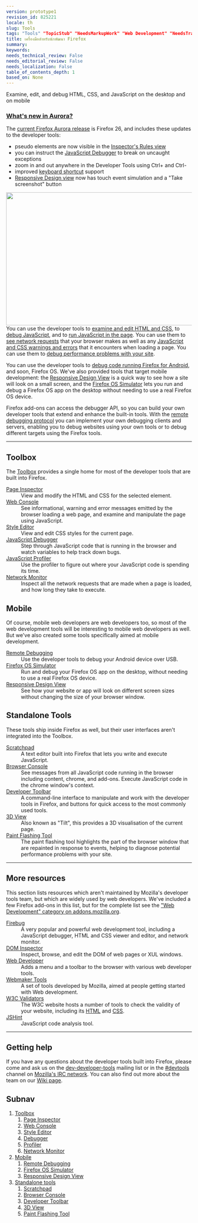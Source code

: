 ```yaml
---
version: prototype1
revision_id: 825221
locale: th
slug: Tools
tags: "Tools" "TopicStub" "NeedsMarkupWork" "Web Development" "NeedsTranslation" "Developing Mozilla" "Web Development:Tools" "NeedsTechnicalReview"
title: เครื่องมือสำหรับนักพัฒนา Firefox
summary: 
keywords: 
needs_technical_review: False
needs_editorial_review: False
needs_localization: False
table_of_contents_depth: 1
based_on: None
---
```

<div class="summary">Examine, edit, and debug HTML, CSS, and JavaScript on the desktop and on mobile</div>

<div class="column-container zone-callout">
<h3 id="What's_new_in_Aurora"><a href="https://hacks.mozilla.org/2013/09/new-features-in-the-firefox-developer-tools-episode-26/" title="https://hacks.mozilla.org/2013/08/new-features-of-firefox-developer-tools-episode-25/">What's new in Aurora?</a></h3>
The <a href="http://www.mozilla.org/en-US/firefox/aurora/" title="http://www.mozilla.org/en-US/firefox/aurora/">current Firefox Aurora release</a> is Firefox 26, and includes these updates to the developer tools:

<ul>
 <li>pseudo elements are now visible in the <a href="/en-US/docs/Tools/Page_Inspector#Rules_view">Inspector's Rules view</a></li>
 <li>you can instruct the <a href="/en-US/docs/Tools/Debugger">JavaScript Debugger</a> to break on uncaught exceptions</li>
 <li>zoom in and out anywhere in the Developer Tools using Ctrl+ and Ctrl-</li>
 <li>improved <a href="/en-US/docs/Tools/Keyboard_shortcuts">keyboard shortcut</a> support</li>
 <li><a href="/en-US/docs/Tools/Responsive_Design_View">Responsive Design view</a> now has touch event simulation and a "Take screenshot" button</li>
</ul>
</div>

<div class="column-container">
<p><img alt="" src="https://mdn.mozillademos.org/files/6111/debugger-800.png" style="display:block; height:360px; margin-left:auto; margin-right:auto; width:800px" />You can use the developer tools to <a href="/en-US/docs/Tools/Page_Inspector" title="/en-US/docs/Tools/Page_Inspector">examine and edit HTML and CSS</a>, to <a href="/en-US/docs/Tools/Debugger" title="/en-US/docs/Tools/Debugger">debug JavaScript</a>, and to <a href="/en-US/docs/Tools/Web_Console#The_command_line_interpreter" title="/en-US/docs/Tools/Web_Console#The_command_line_interpreter">run JavaScript in the page</a>. You can use them to <a href="/en-US/docs/Tools/Network_Monitor" title="/en-US/docs/Tools/Network_Monitor">see network requests</a> that your browser makes as well as any <a href="/en-US/docs/Tools/Web_Console" title="/en-US/docs/Tools/Web_Console">JavaScript and CSS warnings and errors</a> that it encounters when loading a page. You can use them to <a href="/en-US/docs/Tools/Profiler" title="/en-US/docs/Tools/Profiler">debug performance problems with your site</a>.</p>

<p>You can use the developer tools to <a href="/en-US/docs/Tools/Remote_Debugging" title="/en-US/docs/Tools/Remote_Debugging">debug code running Firefox for Android</a>, and soon, Firefox OS. We've also provided tools that target mobile development: the <a href="/en-US/docs/Tools/Responsive_Design_View" title="/en-US/docs/Tools/Responsive_Design_View">Responsive Design View</a> is a quick way to see how a site will look on a small screen, and the <a href="/en-US/docs/Tools/Firefox_OS_Simulator" title="/en-US/docs/https://developer.mozilla.org/en-US/docs/Tools/Firefox_OS_Simulator">Firefox OS Simulator</a> lets you run and debug a Firefox OS app on the desktop without needing to use a real Firefox OS device.</p>

<p>Firefox add-ons can access the debugger API, so you can build your own developer tools that extend and enhance the built-in tools. With the <a href="https://wiki.mozilla.org/Remote_Debugging_Protocol" title="https://wiki.mozilla.org/Remote_Debugging_Protocol">remote debugging protocol</a> you can implement your own debugging clients and servers, enabling you to debug websites using your own tools or to debug different targets using the Firefox tools.</p>
</div>

<hr />
<div class="column-container">
<div class="column-third">
<h2 id="Tools" name="Tools">Toolbox</h2>

<p>The <a href="/en-US/docs/Tools/Toolbox" title="/en-US/docs/Tools/Toolbox">Toolbox</a> provides a single home for most of the developer tools that are built into Firefox.</p>

<dl>
 <dt><a href="/en-US/docs/Tools/Page_Inspector" title="Tools/Page_Inspector">Page Inspector</a></dt>
 <dd>View and modify the HTML and CSS for the selected element.</dd>
 <dt><a href="/en-US/docs/Tools/Web_Console" title="Tools/Web_Console">Web Console </a></dt>
 <dd>See informational, warning and error messages emitted by the browser loading a web page, and examine and manipulate the page using JavaScript.</dd>
 <dt><a href="/en-US/docs/Tools/Style_Editor" title="Tools/Style_Editor">Style Editor</a></dt>
 <dd>View and edit CSS styles for the current page.</dd>
 <dt><a href="/en-US/docs/Tools/Debugger" title="Tools/Debugger">JavaScript Debugger</a></dt>
 <dd>Step through JavaScript code that is running in the browser and watch variables to help track down bugs.</dd>
 <dt><a href="/en-US/docs/Tools/Profiler" title="Tools/Profiler">JavaScript Profiler</a></dt>
 <dd>Use the profiler to figure out where your JavaScript code is spending its time.</dd>
 <dt><a href="/en-US/docs/Tools/Network_Monitor" title="Tools/Network_Monitor">Network Monitor</a></dt>
 <dd>Inspect all the network requests that are made when a page is loaded, and how long they take to execute.</dd>
</dl>
</div>

<div class="column-third">
<h2 id="Mobile">Mobile</h2>

<p>Of course, mobile web developers are web developers too, so most of the web development tools will be interesting to mobile web developers as well. But we've also created some tools specifically aimed at mobile development.</p>

<dl>
 <dt><a href="/en-US/docs/Tools/Remote_Debugging" title="Tools/Remote_Debugging">Remote Debugging</a></dt>
 <dd>Use the developer tools to debug your Android device over USB.</dd>
 <dt><a href="/en-US/docs/Tools/Firefox_OS_Simulator" title="Tools/Firefox_OS_Simulator">Firefox OS Simulator</a></dt>
 <dd>Run and debug your Firefox OS app on the desktop, without needing to use a real Firefox OS device.</dd>
 <dt><a href="/en-us/docs/Tools/Responsive_Design_View" title="/en-us/docs/Tools/Responsive_Design_View">Responsive Design View</a></dt>
 <dd>See how your website or app will look on different screen sizes without changing the size of your browser window.</dd>
</dl>
</div>

<div class="column-third">
<h2 id="Standalone_Tools">Standalone Tools</h2>

<p>These tools ship inside Firefox as well, but their user interfaces aren't integrated into the Toolbox.</p>

<dl>
 <dt><a href="/en-US/docs/Tools/Scratchpad" title="Tools/Scratchpad">Scratchpad</a></dt>
 <dd>A text editor built into Firefox that lets you write and execute JavaScript.</dd>
 <dt><a href="/en-us/docs/Tools/Browser_Console" title="/en-us/docs/Tools/Responsive_Design_View">Browser Console</a></dt>
 <dd>See messages from all JavaScript code running in the browser including content, chrome, and add-ons. Execute JavaScript code in the chrome window's context.</dd>
 <dt><a href="https://developer.mozilla.org/en-US/docs/Tools/GCLI" title="en/Tools/GCLI">Developer Toolbar</a></dt>
 <dd>A command-line interface to manipulate and work with the developer tools in Firefox, and buttons for quick access to the most commonly used tools.</dd>
 <dt><a href="/en-US/docs/Tools/3D_View" title="Tools/3D_View">3D View</a></dt>
 <dd>Also known as "Tilt", this provides a 3D visualisation of the current page.</dd>
 <dt><a href="/en-US/docs/Tools/Paint_Flashing_Tool" title="Tools/Paint_Flashing_Tool">Paint Flashing Tool</a></dt>
 <dd>The paint flashing tool highlights the part of the browser window that are repainted in response to events, helping to diagnose potential performance problems with your site.</dd>
</dl>
</div>
</div>

<hr />
<h2 id="More_resources">More resources</h2>

<p>This section lists resources which aren't maintained by Mozilla's developer tools team, but which are widely used by web developers. We've included a few Firefox add-ons in this list, but for the complete list see the <a href="https://addons.mozilla.org/en-US/firefox/extensions/web-development/" title="https://addons.mozilla.org/en-US/firefox/extensions/web-development/">"Web Development" category on addons.mozilla.org</a>.</p>

<dl>
 <dt><a href="https://www.getfirebug.com/" title="Firebug">Firebug</a></dt>
 <dd>A very popular and powerful web development tool, including a JavaScript debugger, HTML and CSS viewer and editor, and network monitor.</dd>
 <dt><a href="https://developer.mozilla.org/en-US/docs/DOM_Inspector" title="DOM_Inspector">DOM Inspector</a></dt>
 <dd>Inspect, browse, and edit the DOM of web pages or XUL windows.</dd>
 <dt><a href="https://addons.mozilla.org/en-US/firefox/addon/web-developer/" title="Web-Developer">Web Developer</a></dt>
 <dd>Adds a menu and a toolbar to the browser with various web developer tools.</dd>
 <dt><a href="https://webmaker.org/en-US/tools/" title="https://webmaker.org/en-US/tools/">Webmaker Tools</a></dt>
 <dd>A set of tools developed by Mozilla, aimed at people getting started with Web development.</dd>
 <dt><a href="http://www.w3.org/Status.html" title="W3C">W3C Validators</a></dt>
 <dd>The W3C website hosts a number of tools to check the validity of your website, including its <a href="http://validator.w3.org/" title="http://validator.w3.org/">HTML</a> and <a href="http://jigsaw.w3.org/css-validator/" title="http://jigsaw.w3.org/css-validator/">CSS</a>.</dd>
 <dt><a href="http://www.jshint.com/" title="JSHint">JSHint</a></dt>
 <dd>JavaScript code analysis tool.</dd>
</dl>

<hr />
<h2 id="Getting_help">Getting help</h2>

<p>If you have any questions about the developer tools built into Firefox, please come and ask us on the <a href="https://lists.mozilla.org/listinfo/dev-developer-tools" title="https://lists.mozilla.org/listinfo/dev-developer-tools">dev-developer-tools</a> mailing list or in the <a href="http://mibbit.com/?channel=%23devtools&amp;server=irc.mozilla.org">#devtools</a> channel on <a href="http://irc.mozilla.org/">Mozilla's IRC network</a>. You can also find out more about the team on our <a href="https://wiki.mozilla.org/DevTools" title="https://wiki.mozilla.org/DevTools">Wiki page</a>.</p>

<h2 id="Subnav">Subnav</h2>

<ol>
 <li><a href="/en-US/docs/Tools/Toolbox">Toolbox</a>

  <ol>
   <li><a href="/en-US/docs/Tools/Page_Inspector" title="Tools/Page_Inspector">Page Inspector</a></li>
   <li><a href="/en-US/docs/Tools/Web_Console" title="Web Console">Web Console</a></li>
   <li><a href="/en-US/docs/Tools/Style_Editor" title="Style Editor">Style Editor</a></li>
   <li><a href="/en-US/docs/Tools/Debugger" title="Debugger">Debugger</a></li>
   <li><a href="/en-US/docs/Tools/Profiler" title="Profiler">Profiler</a></li>
   <li><a href="/en-US/docs/Tools/Network_Monitor" title="Network Monitor">Network Monitor</a></li>
  </ol>
 </li>
 <li><a href="#">Mobile</a>
  <ol>
   <li><a href="/en-US/docs/Tools/Remote_Debugging" title="Remote Debugging">Remote Debugging</a></li>
   <li><a href="/en-US/docs/Tools/Firefox_OS_Simulator" title="Firefox OS Simulator">Firefox OS Simulator</a></li>
   <li><a href="/en-US/docs/Tools/Responsive_Design_View" title="Responsive Design View">Responsive Design View</a></li>
  </ol>
 </li>
 <li><a href="#">Standalone tools</a>
  <ol>
   <li><a href="/en-US/docs/Tools/Scratchpad" title="Scratchpad">Scratchpad</a></li>
   <li><a href="/en-US/docs/Tools/Browser_Console" title="Browser Console">Browser Console</a></li>
   <li><a href="/en-US/docs/Tools/GCLI" title="GCLI">Developer Toolbar</a></li>
   <li><a href="/en-US/docs/Tools/3D_View" title="3D View">3D View</a></li>
   <li><a href="/en-US/docs/Tools/Paint_Flashing_Tool" title="Paint Flashing Tool">Paint Flashing Tool</a></li>
  </ol>
 </li>
</ol>

<p>&nbsp;</p>

